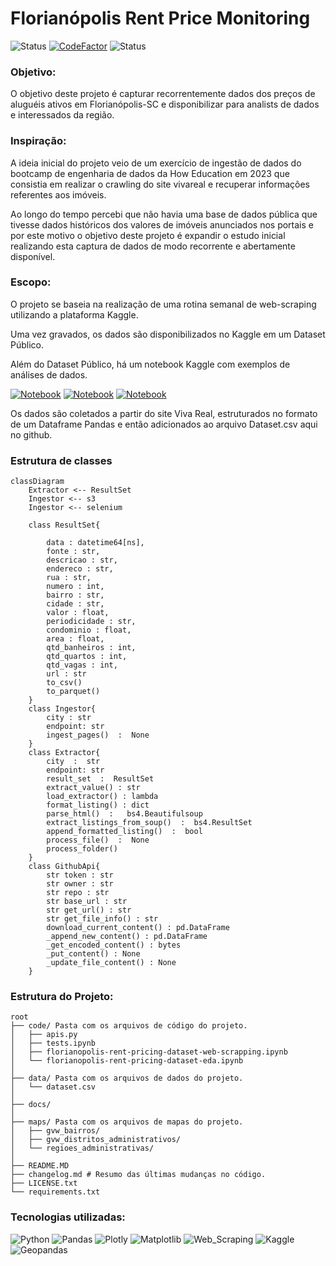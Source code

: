 # Florianópolis Rent Price Monitoring
![Status](https://img.shields.io/badge/Status-em_desenvolvimento-0090ff?style=for-the-badge&logoColor=white)
[![CodeFactor](https://www.codefactor.io/repository/github/strangercacaus/florianopolis_rent_pricing_monitoring/badge/main?style=for-the-badge)](https://www.codefactor.io/repository/github/strangercacaus/florianopolis_rent_pricing_monitoring/overview/main)
![Status](https://img.shields.io/badge/colaboração-livre-purple?style=for-the-badge&logoColor=white)

### Objetivo:

O objetivo deste projeto é capturar recorrentemente dados dos preços de aluguéis ativos em Florianópolis-SC e disponibilizar para analists de dados e interessados da região.

### Inspiração:

A ideia inicial do projeto veio de um exercício de ingestão de dados do bootcamp de engenharia de dados da How Education em 2023 que consistia em realizar o crawling do site vivareal e recuperar informações referentes aos imóveis.

Ao longo do tempo percebi que não havia uma base de dados pública que tivesse dados históricos dos valores de imóveis anunciados nos portais e por este motivo o objetivo deste projeto é expandir o estudo inicial realizando esta captura de dados de modo recorrente e abertamente disponível.

### Escopo:

O projeto se baseia na realização de uma rotina semanal de web-scraping utilizando a plataforma Kaggle.

Uma vez gravados, os dados são disponibilizados no Kaggle em um Dataset Público.

Além do Dataset Público, há um notebook Kaggle com exemplos de análises de dados.

[![Notebook](https://img.shields.io/badge/SCRIPT_WEB_SCRAPING-035a7d?style=for-the-badge&logo=kaggle&logoColor=white)](https://www.kaggle.com/code/caueausec/florian-polis-rent-pricing-dataset-web-scraping)
[![Notebook](https://img.shields.io/badge/dataset-035a7d?style=for-the-badge&logo=kaggle&logoColor=white)](https://www.kaggle.com/datasets/caueausec/florianpolis-rent-pricing-dataset)
[![Notebook](https://img.shields.io/badge/ANÁLISE_EXPLORATÓRIA-035a7d?style=for-the-badge&logo=kaggle&logoColor=white)](https://www.kaggle.com/code/caueausec/florianopolis-rent-pricing-dataset-eda)

Os dados são coletados a partir do site Viva Real, estruturados no formato de um Dataframe Pandas e então
adicionados ao arquivo Dataset.csv aqui no github.

### Estrutura de classes

``` mermaid
classDiagram
    Extractor <-- ResultSet
    Ingestor <-- s3
    Ingestor <-- selenium

    class ResultSet{
        
        data : datetime64[ns],
        fonte : str,
        descricao : str,
        endereco : str,
        rua : str,
        numero : int,
        bairro : str,
        cidade : str,
        valor : float,
        periodicidade : str,
        condominio : float,
        area : float,
        qtd_banheiros : int,
        qtd_quartos : int,
        qtd_vagas : int,
        url : str
        to_csv()
        to_parquet()
    }
    class Ingestor{
        city : str
        endpoint: str
        ingest_pages()  :  None
    }
    class Extractor{
        city  :  str
        endpoint: str
        result_set  :  ResultSet
        extract_value() : str
        load_extractor() : lambda
        format_listing() : dict
        parse_html()  :   bs4.Beautifulsoup
        extract_listings_from_soup()  :  bs4.ResultSet
        append_formatted_listing()  :  bool
        process_file()  :  None
        process_folder()
    }
    class GithubApi{
        str token : str
        str owner : str
        str repo : str
        str base_url : str
        str get_url() : str
        str get_file_info() : str
        download_current_content() : pd.DataFrame
        _append_new_content() : pd.DataFrame
        _get_encoded_content() : bytes
        _put_content() : None
        _update_file_content() : None
    }

```
### Estrutura do Projeto:
```
root
├── code/ Pasta com os arquivos de código do projeto.
│   ├── apis.py
│   ├── tests.ipynb
│   ├── florianopolis-rent-pricing-dataset-web-scrapping.ipynb
│   └── florianopolis-rent-pricing-dataset-eda.ipynb
│
├── data/ Pasta com os arquivos de dados do projeto.
│   └── dataset.csv
│
├── docs/
│
├── maps/ Pasta com os arquivos de mapas do projeto.
│   ├── gvw_bairros/
│   ├── gvw_distritos_administrativos/
│   └── regioes_administrativas/
│   
├── README.MD
├── changelog.md # Resumo das últimas mudanças no código.
├── LICENSE.txt
└── requirements.txt
``````
### Tecnologias utilizadas:

![Python](https://img.shields.io/badge/python-%237856FF?style=for-the-badge&logo=python&logoColor=white)
![Pandas](https://img.shields.io/badge/pandas-%237856FF.svg?style=for-the-badge&logo=pandas&logoColor=white)
![Plotly](https://img.shields.io/badge/Plotly-%237856FF.svg?style=for-the-badge&logo=plotly&logoColor=white)
![Matplotlib](https://img.shields.io/badge/Matplotlib-%237856FF.svg?style=for-the-badge&logo=Matplotlib&logoColor=white)
![Web_Scraping](https://img.shields.io/badge/Web_Scraping-%237856FF.svg?style=for-the-badge&logo=Matplotlib&logoColor=white)
![Kaggle](https://img.shields.io/badge/Kaggle-7856FF?style=for-the-badge&logo=kaggle&logoColor=white)
![Geopandas](https://img.shields.io/badge/beautifulsoup-7856FF?style=for-the-badge&logoColor=white)